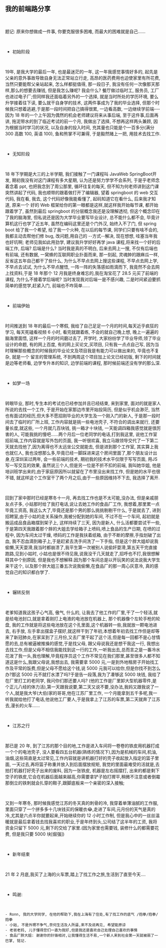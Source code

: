 ## 我的前端路分享
<br>

题记: 原来你想做成一件事, 你要克服很多困难, 而最大的困难就是自己......


<br>

- 初始阶段

<br>

  19年, 是我大学的最后一年, 也是最迷茫的一年, 这一年我感觉事情好多的, 起先是父亲的意外事故导致自身无法正常站立行走, 
  高昂的医药费用也迫使家里有所花费, 当然只要能帮父亲站起来, 怎么样都挺值得, 那一段日子, 我没有任何一次像那天那样,那么的想要去赚钱, 但是我怎么赚呢? 我会什么? 餐厅做过临时工, 服务员, 工厂也进过电子厂;但同样我还面临着另外的一个选择, 就是当时所处的学历环境, 要么升学接着往下读, 要么就干自身学的技术, 这两件事成为了我的毕业选择, 但那个时候我只想着逃避,于是那一段时间把自己搞得很累, 一边看高数, 一边继续学前端---因为 18 年的一个上午因为偶然的机会老师建议将来从事后端, 至于这件事,后面再讲, 拖泥带水的到了临近考试的前一个月, 我做出了选择, 不想再这样两头兼顾, 因为根据当时学习的状况, 以及自身的投入时间, 充其量也只能是个一百多分(满分 300 高数 100, 英语 100), 鱼和熊掌不可兼得, 于是毅然赌上一把, 用技术去找工作.

<br>

- 无知阶段

<br>

  18 年下学期是大三的上半学期, 我们接触了一门课程叫 <span class='keyword'>JavaWeb SpringBoot开发</span>, 期初我没有对这门课程有多大星期, 认为还是努力学学不会系列, 于是乎老师念着念着 ppt, 也把我念到了周公那里, 循环往复的每天,
  但不知为何老师讲到这门课突然讲起了代码, 我也顺带的跟着做打开了编辑器, 望着 springboot 的 web 交互代码, 我在看, 我去, 这个代码好像我能看懂了, 起码知道它在看什么, 后来我才知道, 原来一个 好的 Web 框架给你的第一眼都是这样,就这样我开始每节课, 都开始跟着学了, 虽然到最后 springboot 的分层概念我还是没理解透彻, 但这个概念印在了我的脑海里, 但私说还是因为大学毕业要写毕业设计, 总不能什么都不会, 毕竟计算机这行也学了近五年, 虽然在编码这里还是个门外汉, 始终入不了门, 但 spring boot 给了我一个希望, 给了我一个火种, 在以后的每节课, 同学们只要有啥不会的, 我都主动去帮他们修 bug, 改问题,用自己的 --方式--解决, 现在想想, 哇塞当年我也好坑啊; 老师见我如此用劲学, 建议我升学好好再学 java 课程,将来找一个好的后端工作, 后端? 后端是什么? 当时我是真的不明白, 后来去网上一搜, 不仅有后端也有前端, 还有数据, 一窝蜂的互联网职业扑面而来, 那一刻起, 灵魂肿的跟麻瓜一样, 反省这五年自己都干了些什么, 为什么不早点去网上搜这些课程, 不早点去网上学, 不早点去试试, 为什么不早点醒悟, 一阵一阵的失落感如雨滴而下, 我竟然不会去网上找资料,于是 18 年那个 12 月我是终身难忘的,我在淘宝花了 28.5 元买了前端的课程, 为什么不接着学后端呢? 当时发现我对后端一是不感兴趣, 二是时间紧迫要抓简单的感觉学,赶紧入门, 前端也不咋简单......

<br>

- 前端伊始

<br>

  时间推送到 18 年的最后一个寒假, 我给了自己足足一个月的时间,每天近乎疯狂的学习, 每天死磕看视频 6 小时, 看完就跟着练,
  不会的就自己晚上想, 晚上一遍遍的脑海里面悟, 这样一个月的时间磨过去了, 开学时, 大家纷纷学了毕业导师,领了毕业设计的命题,
  有的网上百度, 有的网上买论文,买项目, 只有我一点点自己写, 因为当时理解那些概念的时候我的毕业论文及项目我是有能力可以做出来的, 毕竟也不复杂, 就是一个 留言的管理系统, 不到两周这个项目加上论文已经初版, 剩下的时间就是边等老师看, 边学专升本的知识, 边学前端的课程, 那时候前端还没有学的那么深.

<br>

- 如梦一场

<br>

  转眼毕业, 那时,专生本的考试也已经参加并且已经结束, 来到家里, 面对的就是家人所说的去找一个工作, 于是开始在家那边市里开始投简历, 但是似乎机会渺茫, 当然也有面试的经历,但大多不愿招刚毕业的大学生及一个刚入门的新人, 于是那一段时间去了临时的厂所上班, 工作内容就是挑一些电池壳子, 不符合的调出来就行, 还要量长度,就这些, 一个月就几百块钱, 挑一箱才十块钱, 一天能调四箱我感觉就是很厉害的人, 可能我挑的慢吧......两个月后一位老同学的电话,打到我这里, 说他工作室招前端,工作内容就是写外包的页面, 我一听很欢喜, 我立马跟领导交代了一下第二天就去找他了,因为离得也不太远坐公交就能去, 但是进到那个工作室, 其实算上我也就仨人, 我也没想那么多,毕竟已经一脚踩进来这个房间里面了,那个朋友设计出身,在深圳呆过两年, 会一些前端的技术, 期初我的技术水平仅限于写写页面, 用JS 写一写交互的效果, 虽然说三个人,但是另一位是不折不扣的前端, 我叫她华姐, 他是培训班学出来的,由于家庭原因所以就留在了市里没出来找工作, 但是她的水平也很不错, 就这样这个工作室干了两个月之后,由于一些原因维持不下去, 我选择了离开.

  <br>

  回到了家中那时已经是寒冬十一月, 再去找工作也是不太可能,没办法, 但是亲戚朋友点子多, 小姑那时给了我打电话,说让去她工作的食品厂工作, 我想着,那里累一点毕竟工资高, 我这么大了,毕竟还是那个男的那么挑挑剔剔干什么, 于是就去了, 进到招聘室,由于小姑的走关系操作,我被分配到她的车间, 不过不在一个车间, 起初就是搬运成品食品箱摆到架子上, 这样持续了三天, 因为是新人, 什么活都要尝试干一些, 于是第四天我跟着那个胖的大姐去学给箱子上喷码,喷上食品的生产日期, 在喷的过程中, 因为车间太过干燥, 喷码的工作是我扶着纸箱, 由于不断的摩擦,手指划破了出血, 我不忍血滴到箱子上,于是赶紧去洗手间洗了一下手指, 但是这个胖大姐却说我偷懒,天天耍滑,我当时都崩溃了,我平生第一次被别人说偷奸耍滑,第五天干完直接跑路,见到小姑时, 小姑也是很不待见我,说我没干几天就走了,招呼也不打,我很想解释其中个别原因, 但是我也不想解释.因为那个车间总是以开玩笑的说法说我大学生来干这个, 以及那个胖大姐三番五次说我偷懒,在食品厂的那一周心灰意冷, 真的感觉自己的知识都白学了.

  <br>

  - 辗转反侧

  <br>

  老爹知道我这孩子心气高, 傲气, 什么的, 让我去了他工作的厂里,干了一个轻活,就是给电池封口,就是拿着刚打上电液的电池放在机器上, 那个机器像个左轮手枪的轮盘, 我的工作就是将这些电池放在这个孔里面,这个机器转一些,我就放一颗电池进去, 右手放, 左手拿出摆盒子摆好,就这样干到了年初,本想着年初去找工作但是却等来了新冠肺炎,在家呆到了三月份,又去厂里干起了这个活,但是每一回都不是心甘情愿的去,总有被逼被推搡的感觉,于是找父母, 跟父母说我还是想干我这一行, 我想出去找工作,但是父母不相信我能找到这一行的工作,一听我出去,总而言之是一番冷水花泼了我一头,我也理解,毕竟程序员这个工作不常见在我们那里,甚至很多人都不知道这是什么,我跟父母说,我想出去, 我需要拿 5000 元,一是到外地租房子开始找工作及平常的饭费,但是父母不愿给这个钱,说 5000 元我可以给你,但是你找不到怎么办?那这 5000 元不就打水漂了吗?于是告一段落,我为了凑够这 5000 块钱, 我给了在厂里打工的老同学, 我问你们那还要人吗? (他的工作是厂里卸大型机器零件,是个正儿八经的体力活),第一天跟我说要,第二天又说不要,没办法,我妈又跟我说了一个人,就是我大爷(大伯)家的哥哥,他在江苏厂里工作, 一个月能拿到五千多呢,我一听我就给他打了电话,他说他工厂要人,于是我拿上了江苏的车票,第二天就奔了江苏去,漫长的火车......

  <br>

  - 江苏之行

  <br>

  那已是 20 年, 到了江苏的那个目的地,工作是进入车间将一卷卷的铁皮用机器打成一个个的电池壳子, 没人要看四五台机器(熟练的情况下),因为是机械的车间,机油,油烟,这些简直是太过常见,工作内容就是讲机器打好的壳子收起放入指定的篮子里面, 一天过去,再将篮子称重并放入到后面摆放规矩, 我觉的里面最难受的活就是,去拍打机器打好壳子出来的废料, 因为一张铁皮, 机器是左右摇摆打, 出来的都是剩下空子的铁皮,它会在机器后面越来越高,你需要拿铲子拍打撵平,稍微不注意或者倒霉那倒立的铁刺就会扎穿的鞋子,跟脚底板来一个亲密的深入接触;

  <br>

  又到一年寒冬, 那时候我感觉江苏的冬天真的刺骨的冷, 我穿着单薄油腻的工作服,里面只穿了一个拼多多十几块钱买的保暖衣😂,走进了车间,元月份的天气是真的冷,尤其是六点半你就要起来,开始继续你的 12 小时工作制, 但是我心中的一丝丝温暖就是最后拿着钱去找我喜欢的职业,于是年终到头,公司结了这半年的工资, 我将资金只留下 5000 元,剩下的交给了家里.(因为家里也需要钱, 装修什么的都需要花费, 但是我只要 5000 块[倔强])

  <br>

  - 新年结束

  <br>

  21 年 2 月底,我买了上海的火车票,踏上了找工作之旅,生活到了直至今天....

  <br>

  - 鸣谢:

  <br>

    - Ronn, 我的大学同学, 在他的帮助下,我在上海有了住处,有了找工作的底气 /抱拳/抱拳/抱拳
    - 小姑, 不是外甥不争气,奈何生活及人所逼,来不及说再见, 希望能原谅
    - 老爸老妈, 儿子懂得您们一直为我好,但是我还是喜欢自己处理自己喜欢的事情
    - 食品厂胖大姐: 谢谢你的针锋相对,让我懂得生活不易,一个新人来到社会第一天就被扇了一巴掌, 铭记.
